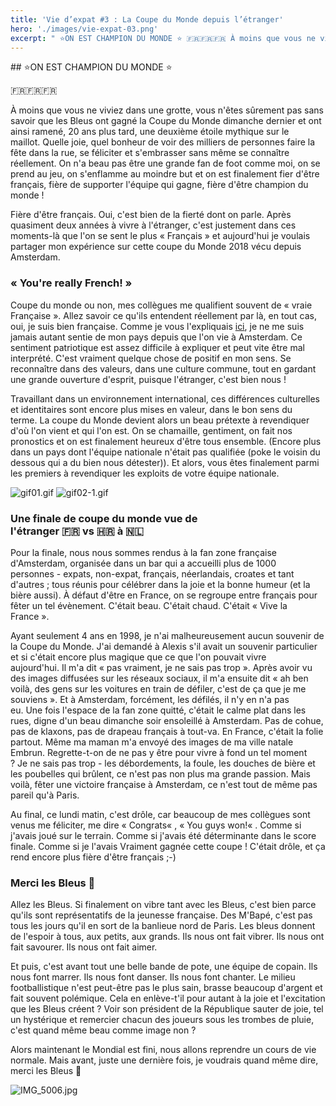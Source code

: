 ```yaml
---
title: 'Vie d’expat #3 : La Coupe du Monde depuis l’étranger'
hero: './images/vie-expat-03.png'
excerpt: " ⭐ON EST CHAMPION DU MONDE ⭐ 🇫🇷🇫🇷🇫🇷 À moins que vous ne viviez dans une grotte, vous n'êtes sûrement pas sans savoir que les Bleus ont gagné la Coupe du Monde dimanche dernier et ont ainsi ramené, 20 ans plus tard, une deuxième étoile mythique sur le maillot. Quelle joie, quel bonheur de voir des milliers de"
---
```


## ⭐ON EST CHAMPION DU MONDE ⭐

🇫🇷🇫🇷🇫🇷

À moins que vous ne viviez dans une grotte, vous n'êtes sûrement pas sans savoir que les Bleus ont gagné la Coupe du Monde dimanche dernier et ont ainsi ramené, 20 ans plus tard, une deuxième étoile mythique sur le maillot. Quelle joie, quel bonheur de voir des milliers de personnes faire la fête dans la rue, se féliciter et s'embrasser sans même se connaître réellement. On n'a beau pas être une grande fan de foot comme moi, on se prend au jeu, on s'enflamme au moindre but et on est finalement fier d'être français, fière de supporter l'équipe qui gagne, fière d'être champion du monde !

Fière d'être français. Oui, c'est bien de la fierté dont on parle. Après quasiment deux années à vivre à l'étranger, c'est justement dans ces moments-là que l'on se sent le plus « Français » et aujourd'hui je voulais partager mon expérience sur cette coupe du Monde 2018 vécu depuis Amsterdam.

### « You're really French! »

Coupe du monde ou non, mes collègues me qualifient souvent de « vraie Française ». Allez savoir ce qu'ils entendent réellement par là, en tout cas, oui, je suis bien française. Comme je vous l'expliquais [ici](vie-expat-01/), je ne me suis jamais autant sentie de mon pays depuis que l'on vie à Amsterdam. Ce sentiment patriotique est assez difficile à expliquer et peut vite être mal interprété. C'est vraiment quelque chose de positif en mon sens. Se reconnaître dans des valeurs, dans une culture commune, tout en gardant une grande ouverture d'esprit, puisque l'étranger, c'est bien nous !

Travaillant dans un environnement international, ces différences culturelles et identitaires sont encore plus mises en valeur, dans le bon sens du terme. La coupe du Monde devient alors un beau prétexte à revendiquer d'où l'on vient et qui l'on est. On se chamaille, gentiment, on fait nos pronostics et on est finalement heureux d'être tous ensemble. (Encore plus dans un pays dont l'équipe nationale n'était pas qualifiée (poke le voisin du dessous qui a du bien nous détester)). Et alors, vous êtes finalement parmi les premiers à revendiquer les exploits de votre équipe nationale.

<gallery>
<gallery>
<img alt="gif01.gif" src="./images/gif01.gif">
<img alt="gif02-1.gif" src="./images/gif02-1.gif">
</gallery>
</gallery>

### Une finale de coupe du monde vue de l'étranger 🇫🇷 vs 🇭🇷 à 🇳🇱 

Pour la finale, nous nous sommes rendus à la fan zone française d'Amsterdam, organisée dans un bar qui a accueilli plus de 1000 personnes - expats, non-expat, français, néerlandais, croates et tant d'autres ; tous réunis pour célébrer dans la joie et la bonne humeur (et la bière aussi). À défaut d'être en France, on se regroupe entre français pour fêter un tel évènement. C'était beau. C'était chaud. C'était « Vive la France ».

Ayant seulement 4 ans en 1998, je n'ai malheureusement aucun souvenir de la Coupe du Monde. J'ai demandé à Alexis s'il avait un souvenir particulier et si c'était encore plus magique que ce que l'on pouvait vivre aujourd'hui. Il m'a dit « pas vraiment, je ne sais pas trop ». Après avoir vu des images diffusées sur les réseaux sociaux, il m'a ensuite dit « ah ben voilà, des gens sur les voitures en train de défiler, c'est de ça que je me souviens ». Et à Amsterdam, forcément, les défilés, il n'y en n'a pas eu. Une fois l'espace de la fan zone quitté, c'était le calme plat dans les rues, digne d'un beau dimanche soir ensoleillé à Amsterdam. Pas de cohue, pas de klaxons, pas de drapeau français à tout-va. En France, c'était la folie partout. Même ma maman m'a envoyé des images de ma ville natale Embrun. Regrette-t-on de ne pas y être pour vivre à fond un tel moment ? Je ne sais pas trop - les débordements, la foule, les douches de bière et les poubelles qui brûlent, ce n'est pas non plus ma grande passion. Mais voilà, fêter une victoire française à Amsterdam, ce n'est tout de même pas pareil qu'à Paris.

Au final, ce lundi matin, c'est drôle, car beaucoup de mes collègues sont venus me féliciter, me dire « Congrats« , « You guys won!« . Comme si j'avais joué sur le terrain. Comme si j'avais été déterminante dans le score finale. Comme si je l'avais Vraiment gagnée cette coupe ! C'était drôle, et ça rend encore plus fière d'être français ;-)

### Merci les Bleus 🔵

Allez les Bleus. Si finalement on vibre tant avec les Bleus, c'est bien parce qu'ils sont représentatifs de la jeunesse française. Des M'Bapé, c'est pas tous les jours qu'il en sort de la banlieue nord de Paris. Les bleus donnent de l'espoir à tous, aux petits, aux grands. Ils nous ont fait vibrer. Ils nous ont fait savourer. Ils nous ont fait aimer.

Et puis, c'est avant tout une belle bande de pote, une équipe de copain. Ils nous font marrer. Ils nous font danser. Ils nous font chanter. Le milieu footballistique n'est peut-être pas le plus sain, brasse beaucoup d'argent et fait souvent polémique. Cela en enlève-t'il pour autant à la joie et l'excitation que les Bleus créent ? Voir son président de la République sauter de joie, tel un hystérique et remercier chacun des joueurs sous les trombes de pluie, c'est quand même beau comme image non ?

Alors maintenant le Mondial est fini, nous allons reprendre un cours de vie normale. Mais avant, juste une dernière fois, je voudrais quand même dire, merci les Bleus 💙

<img alt="IMG_5006.jpg" src="./images/IMG_5006.jpg">
